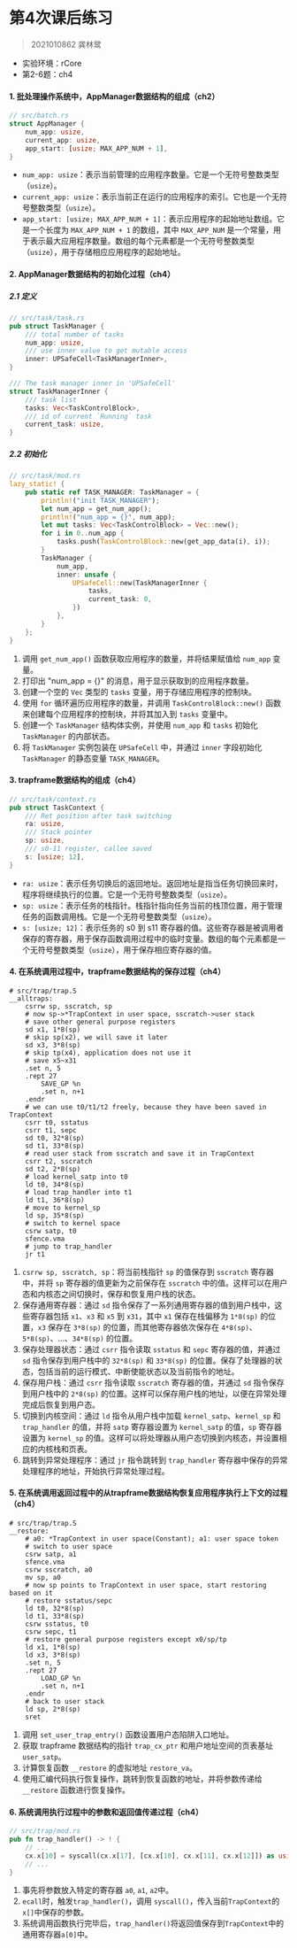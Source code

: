 # 第4次课后练习

> 2021010862 龚林鹭

- 实验环境：rCore
- 第2-6题：ch4

#### 1. 批处理操作系统中，AppManager数据结构的组成（ch2）

```rust
// src/batch.rs
struct AppManager {
    num_app: usize,
    current_app: usize,
    app_start: [usize; MAX_APP_NUM + 1],
}
```

- `num_app: usize`：表示当前管理的应用程序数量。它是一个无符号整数类型（`usize`）。
- `current_app: usize`：表示当前正在运行的应用程序的索引。它也是一个无符号整数类型（`usize`）。
- `app_start: [usize; MAX_APP_NUM + 1]`：表示应用程序的起始地址数组。它是一个长度为 `MAX_APP_NUM + 1` 的数组，其中 `MAX_APP_NUM` 是一个常量，用于表示最大应用程序数量。数组的每个元素都是一个无符号整数类型（`usize`），用于存储相应应用程序的起始地址。

#### 2. AppManager数据结构的初始化过程（ch4）

##### 2.1 定义

```rust
// src/task/task.rs
pub struct TaskManager {
    /// total number of tasks
    num_app: usize,
    /// use inner value to get mutable access
    inner: UPSafeCell<TaskManagerInner>,
}

/// The task manager inner in 'UPSafeCell'
struct TaskManagerInner {
    /// task list
    tasks: Vec<TaskControlBlock>,
    /// id of current `Running` task
    current_task: usize,
}
```

##### 2.2 初始化

```rust
// src/task/mod.rs
lazy_static! {
    pub static ref TASK_MANAGER: TaskManager = {
        println!("init TASK_MANAGER");
        let num_app = get_num_app();
        println!("num_app = {}", num_app);
        let mut tasks: Vec<TaskControlBlock> = Vec::new();
        for i in 0..num_app {
            tasks.push(TaskControlBlock::new(get_app_data(i), i));
        }
        TaskManager {
            num_app,
            inner: unsafe {
                UPSafeCell::new(TaskManagerInner {
                    tasks,
                    current_task: 0,
                })
            },
        }
    };
}
```

1. 调用 `get_num_app()` 函数获取应用程序的数量，并将结果赋值给 `num_app` 变量。
2. 打印出 "num_app = {}" 的消息，用于显示获取到的应用程序数量。
3. 创建一个空的 `Vec` 类型的 `tasks` 变量，用于存储应用程序的控制块。
4. 使用 `for` 循环遍历应用程序的数量，并调用 `TaskControlBlock::new()` 函数来创建每个应用程序的控制块，并将其加入到 `tasks` 变量中。
5. 创建一个 `TaskManager` 结构体实例，并使用 `num_app` 和 `tasks` 初始化 `TaskManager` 的内部状态。
6. 将 `TaskManager` 实例包装在 `UPSafeCell` 中，并通过 `inner` 字段初始化 `TaskManager` 的静态变量 `TASK_MANAGER`。

#### 3. trapframe数据结构的组成（ch4）

````rust
// src/task/context.rs
pub struct TaskContext {
    /// Ret position after task switching
    ra: usize,
    /// Stack pointer
    sp: usize,
    /// s0-11 register, callee saved
    s: [usize; 12],
}
````

- `ra: usize`：表示任务切换后的返回地址。返回地址是指当任务切换回来时，程序将继续执行的位置。它是一个无符号整数类型（`usize`）。
- `sp: usize`：表示任务的栈指针。栈指针指向任务当前的栈顶位置，用于管理任务的函数调用栈。它是一个无符号整数类型（`usize`）。
- `s: [usize; 12]`：表示任务的 s0 到 s11 寄存器的值。这些寄存器是被调用者保存的寄存器，用于保存函数调用过程中的临时变量。数组的每个元素都是一个无符号整数类型（`usize`），用于保存相应寄存器的值。

#### 4. 在系统调用过程中，trapframe数据结构的保存过程（ch4）

```assembly
# src/trap/trap.S
__alltraps:
    csrrw sp, sscratch, sp
    # now sp->*TrapContext in user space, sscratch->user stack
    # save other general purpose registers
    sd x1, 1*8(sp)
    # skip sp(x2), we will save it later
    sd x3, 3*8(sp)
    # skip tp(x4), application does not use it
    # save x5~x31
    .set n, 5
    .rept 27
        SAVE_GP %n
        .set n, n+1
    .endr
    # we can use t0/t1/t2 freely, because they have been saved in TrapContext
    csrr t0, sstatus
    csrr t1, sepc
    sd t0, 32*8(sp)
    sd t1, 33*8(sp)
    # read user stack from sscratch and save it in TrapContext
    csrr t2, sscratch
    sd t2, 2*8(sp)
    # load kernel_satp into t0
    ld t0, 34*8(sp)
    # load trap_handler into t1
    ld t1, 36*8(sp)
    # move to kernel_sp
    ld sp, 35*8(sp)
    # switch to kernel space
    csrw satp, t0
    sfence.vma
    # jump to trap_handler
    jr t1
```

1. `csrrw sp, sscratch, sp`：将当前栈指针 `sp` 的值保存到 `sscratch` 寄存器中，并将 `sp` 寄存器的值更新为之前保存在 `sscratch` 中的值。这样可以在用户态和内核态之间切换时，保存和恢复用户栈的状态。
2. 保存通用寄存器：通过 `sd` 指令保存了一系列通用寄存器的值到用户栈中，这些寄存器包括 `x1`、`x3` 和 `x5` 到 `x31`，其中 `x1` 保存在栈偏移为 `1*8(sp)` 的位置，`x3` 保存在 `3*8(sp)` 的位置，而其他寄存器依次保存在 `4*8(sp)`、`5*8(sp)`、...、`34*8(sp)` 的位置。
3. 保存处理器状态：通过 `csrr` 指令读取 `sstatus` 和 `sepc` 寄存器的值，并通过 `sd` 指令保存到用户栈中的 `32*8(sp)` 和 `33*8(sp)` 的位置。保存了处理器的状态，包括当前的运行模式、中断使能状态以及当前指令的地址。
4. 保存用户栈：通过 `csrr` 指令读取 `sscratch` 寄存器的值，并通过 `sd` 指令保存到用户栈中的 `2*8(sp)` 的位置。这样可以保存用户栈的地址，以便在异常处理完成后恢复到用户态。
5. 切换到内核空间：通过 `ld` 指令从用户栈中加载 `kernel_satp`、`kernel_sp` 和 `trap_handler` 的值，并将 `satp` 寄存器设置为 `kernel_satp` 的值，`sp` 寄存器设置为 `kernel_sp` 的值。这样可以将处理器从用户态切换到内核态，并设置相应的内核栈和页表。
6. 跳转到异常处理程序：通过 `jr` 指令跳转到 `trap_handler` 寄存器中保存的异常处理程序的地址，开始执行异常处理过程。

#### 5. 在系统调用返回过程中的从trapframe数据结构恢复应用程序执行上下文的过程（ch4）

```assembly
# src/trap/trap.S
__restore:
    # a0: *TrapContext in user space(Constant); a1: user space token
    # switch to user space
    csrw satp, a1
    sfence.vma
    csrw sscratch, a0
    mv sp, a0
    # now sp points to TrapContext in user space, start restoring based on it
    # restore sstatus/sepc
    ld t0, 32*8(sp)
    ld t1, 33*8(sp)
    csrw sstatus, t0
    csrw sepc, t1
    # restore general purpose registers except x0/sp/tp
    ld x1, 1*8(sp)
    ld x3, 3*8(sp)
    .set n, 5
    .rept 27
        LOAD_GP %n
        .set n, n+1
    .endr
    # back to user stack
    ld sp, 2*8(sp)
    sret
```

1. 调用 `set_user_trap_entry()` 函数设置用户态陷阱入口地址。
2. 获取 trapframe 数据结构的指针 `trap_cx_ptr` 和用户地址空间的页表基址 `user_satp`。
3. 计算恢复函数 `__restore` 的虚拟地址 `restore_va`。
4. 使用汇编代码执行恢复操作，跳转到恢复函数的地址，并将参数传递给 `__restore` 函数进行恢复操作。

#### 6. 系统调用执行过程中的参数和返回值传递过程（ch4）

```rust
// src/trap/mod.rs
pub fn trap_handler() -> ! {
    // ...
    cx.x[10] = syscall(cx.x[17], [cx.x[10], cx.x[11], cx.x[12]]) as usize;
    // ...
}
```

1. 事先将参数放入特定的寄存器 `a0`, `a1`, `a2`中。
2. `ecall`时，触发`trap_handler()`，调用 `syscall()`，传入当前`TrapContext`的`x[]`中保存的参数。
3. 系统调用函数执行完毕后，`trap_handler()`将返回值保存到`TrapContext`中的通用寄存器`a[0]`中。